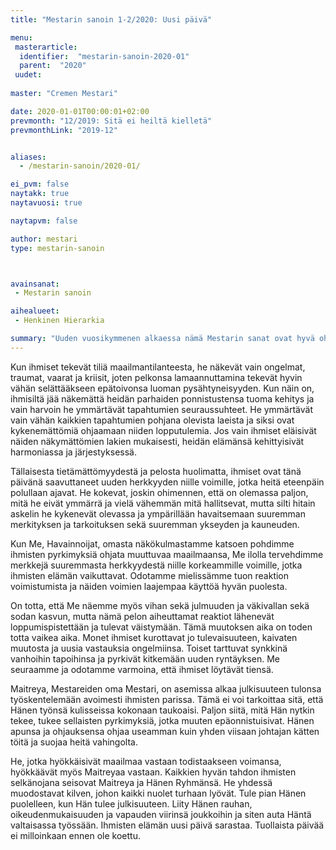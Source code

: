 ```yaml
---
title: "Mestarin sanoin 1-2/2020: Uusi päivä"

menu:
 masterarticle:
  identifier:  "mestarin-sanoin-2020-01"
  parent:  "2020"
 uudet:
 
master: "Cremen Mestari"

date: 2020-01-01T00:00:01+02:00
prevmonth: "12/2019: Sitä ei heiltä kielletä"
prevmonthLink: "2019-12"


aliases:
  - /mestarin-sanoin/2020-01/

ei_pvm: false
naytakk: true
naytavuosi: true

naytapvm: false

author: mestari
type: mestarin-sanoin



avainsanat:
 - Mestarin sanoin

aihealueet:
 - Henkinen Hierarkia

summary: "Uuden vuosikymmenen alkaessa nämä Mestarin sanat ovat hyvä ohjenuora ihmisten kyvylle ottaa edistysaskeleita, vaikkakin välillä näkymät vaikuttavat synkiltä. Lainaus: tietämättömyydestä ja pelosta huolimatta, ihmiset ovat tänä päivänä saavuttaneet uuden herkkyyden niille voimille, jotka heitä eteenpäin polullaan ajavat. He kokevat, joskin ohimennen, että on olemassa paljon, mitä he eivät ymmärrä ja vielä vähemmän mitä hallitsevat, mutta silti hitain askelin he kykenevät olevassa ja ympärillään havaitsemaan suuremman merkityksen ja tarkoituksen sekä suuremman ykseyden ja kauneuden."
---
```

<p>Kun ihmiset tekevät tiliä maailmantilanteesta, he näkevät vain ongelmat, traumat, vaarat ja kriisit, joten pelkonsa lamaannuttamina tekevät hyvin vähän selättääkseen epätoivonsa luoman pysähtyneisyyden. Kun näin on, ihmisiltä jää näkemättä heidän parhaiden ponnistustensa tuoma kehitys ja vain harvoin he ymmärtävät tapahtumien seuraussuhteet. He ymmärtävät vain vähän kaikkien tapahtumien pohjana olevista laeista ja siksi ovat kykenemättömiä ohjaamaan niiden lopputulemia. Jos vain ihmiset eläisivät näiden näkymättömien lakien mukaisesti, heidän elämänsä kehittyisivät harmoniassa ja järjestyksessä.</p>
<p>Tällaisesta tietämättömyydestä ja pelosta huolimatta, ihmiset ovat tänä päivänä saavuttaneet uuden herkkyyden niille voimille, jotka heitä eteenpäin polullaan ajavat. He kokevat, joskin ohimennen, että on olemassa paljon, mitä he eivät ymmärrä ja vielä vähemmän mitä hallitsevat, mutta silti hitain askelin he kykenevät olevassa ja ympärillään havaitsemaan suuremman merkityksen ja tarkoituksen sekä suuremman ykseyden ja kauneuden.</p>
<p>Kun Me, Havainnoijat, omasta näkökulmastamme katsoen pohdimme ihmisten pyrkimyksiä ohjata muuttuvaa maailmaansa, Me ilolla tervehdimme merkkejä suuremmasta herkkyydestä niille korkeammille voimille, jotka ihmisten elämän vaikuttavat. Odotamme mielissämme tuon reaktion voimistumista ja näiden voimien laajempaa käyttöä hyvän puolesta.</p>
<p>On totta, että Me näemme myös vihan sekä julmuuden ja väkivallan sekä sodan kasvun, mutta nämä pelon aiheuttamat reaktiot lähenevät loppumispistettään ja tulevat väistymään. Tämä muutoksen aika on toden totta vaikea aika. Monet ihmiset kurottavat jo tulevaisuuteen, kaivaten muutosta ja uusia vastauksia ongelmiinsa. Toiset tarttuvat synkkinä vanhoihin tapoihinsa ja pyrkivät kitkemään uuden ryntäyksen. Me seuraamme ja odotamme varmoina, että ihmiset löytävät tiensä.</p>
<p>Maitreya, Mestareiden oma Mestari, on asemissa alkaa julkisuuteen tulonsa työskentelemään avoimesti ihmisten parissa. Tämä ei voi tarkoittaa sitä, että Hänen työnsä kulisseissa kokonaan taukoaisi. Paljon siitä, mitä Hän nytkin tekee, tukee sellaisten pyrkimyksiä, jotka muuten epäonnistuisivat. Hänen apunsa ja ohjauksensa ohjaa useamman kuin yhden viisaan johtajan kätten töitä ja suojaa heitä vahingolta.</p>
<p>He, jotka hyökkäisivät maailmaa vastaan todistaakseen voimansa, hyökkäävät myös Maitreyaa vastaan. Kaikkien hyvän tahdon ihmisten selkänojana seisovat Maitreya ja Hänen Ryhmänsä. He yhdessä muodostavat kilven, johon kaikki nuolet turhaan lyövät. Tule pian Hänen puolelleen, kun Hän tulee julkisuuteen. Liity Hänen rauhan, oikeudenmukaisuuden ja vapauden viirinsä joukkoihin ja siten auta Häntä valtaisassa työssään. Ihmisten elämän uusi päivä sarastaa. Tuollaista päivää ei milloinkaan ennen ole koettu.</p>
